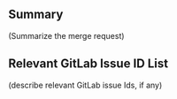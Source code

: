 ## Summary
(Summarize the merge request)

## Relevant GitLab Issue ID List
(describe relevant GitLab issue Ids, if any)
